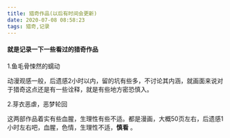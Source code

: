 ```yaml
---
title: 猎奇作品(以后有时间会更新)
date: 2020-07-08 08:58:23
tags: 猎奇,记录
---
```


#### 就是记录一下一些看过的猎奇作品

1.鱼毛骨悚然的蠕动

​		动漫观感一般，后遗感2小时以内，留的坑有些多，不讨论其内涵，就画面来说对于猎奇这点还是有一些诠释，就是有些地方密恐慎入。

2.芽衣恶虐，恶梦轮回

​		这两部作品着实有些血腥，生理性有些不适。都是漫画，大概50页左右，后遗感1小时左右吧，血腥，色情，生理性不适，**慎看** 。